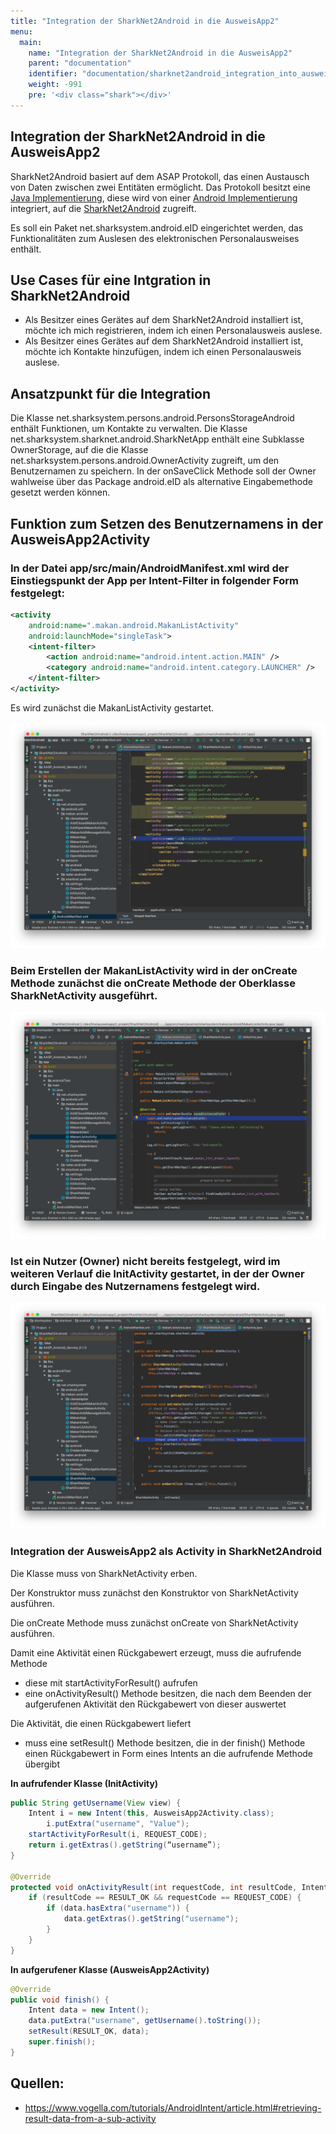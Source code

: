 ```yaml
---
title: "Integration der SharkNet2Android in die AusweisApp2"
menu:
  main:
    name: "Integration der SharkNet2Android in die AusweisApp2"
    parent: "documentation"
    identifier: "documentation/sharknet2android_integration_into_ausweisapp2"
    weight: -991
    pre: '<div class="shark"></div>'
---
```

## Integration der SharkNet2Android in die AusweisApp2
SharkNet2Android basiert auf dem ASAP Protokoll, das einen Austausch von Daten zwischen zwei Entitäten ermöglicht. Das Protokoll besitzt eine [Java Implementierung](https://github.com/SharedKnowledge/ASAPJava), diese wird von einer [Android Implementierung](https://github.com/SharedKnowledge/ASAPAndroid) integriert, auf die [SharkNet2Android](https://github.com/SharedKnowledge/SharkNet2Android) zugreift.

Es soll ein Paket net.sharksystem.android.eID eingerichtet werden, das Funktionalitäten zum Auslesen des elektronischen Personalausweises enthält.

## Use Cases für eine Intgration in SharkNet2Android

- Als Besitzer eines Gerätes auf dem SharkNet2Android installiert ist, möchte ich mich registrieren, indem ich einen Personalausweis auslese.
- Als Besitzer eines Gerätes auf dem SharkNet2Android installiert ist, möchte ich Kontakte hinzufügen, indem ich einen Personalausweis auslese.

## Ansatzpunkt für die Integration

Die Klasse net.sharksystem.persons.android.PersonsStorageAndroid enthält Funktionen, um Kontakte zu verwalten. Die Klasse net.sharksystem.sharknet.android.SharkNetApp enthält eine Subklasse OwnerStorage, auf die die Klasse net.sharksystem.persons.android.OwnerActivity zugreift, um den Benutzernamen zu speichern. In der onSaveClick Methode soll der Owner wahlweise über das Package android.eID als alternative Eingabemethode gesetzt werden können.

## Funktion zum Setzen des Benutzernamens in der AusweisApp2Activity

### In der Datei **app/src/main/AndroidManifest.xml** wird der Einstiegspunkt der App per Intent-Filter in folgender Form festgelegt:

```xml
<activity
    android:name=".makan.android.MakanListActivity"
    android:launchMode="singleTask">
    <intent-filter>
        <action android:name="android.intent.action.MAIN" />
        <category android:name="android.intent.category.LAUNCHER" />
    </intent-filter>
</activity>
```

Es wird zunächst die MakanListActivity gestartet.

![Android main intend](android_main_intend.png)

### Beim Erstellen der MakanListActivity wird in der onCreate Methode zunächst die onCreate Methode der Oberklasse SharkNetActivity ausgeführt.

![Android main intend](sharknetnctivity_oncreate.png)

### Ist ein Nutzer (Owner) nicht bereits festgelegt, wird im weiteren Verlauf die InitActivity gestartet, in der der Owner durch Eingabe des Nutzernamens festgelegt wird.

![SharkNetActivity onCreate starts init activity](sharknetactivity_oncreate_starts_initactivity.png)

### Integration der AusweisApp2 als Activity in SharkNet2Android

Die Klasse muss von SharkNetActivity erben.

Der Konstruktor muss zunächst den Konstruktor von SharkNetActivity ausführen.

Die onCreate Methode muss zunächst onCreate von SharkNetActivity ausführen.

Damit eine Aktivität einen Rückgabewert erzeugt, muss die aufrufende Methode

- diese mit startActivityForResult() aufrufen
- eine onActivityResult() Methode besitzen, die nach dem Beenden der aufgerufenen Aktivität den Rückgabewert von dieser auswertet

Die Aktivität, die einen Rückgabewert liefert

- muss eine setResult() Methode besitzen, die in der finish() Methode einen Rückgabewert in Form eines Intents an die aufrufende Methode übergibt

**In aufrufender Klasse (InitActivity)**

```java
public String getUsername(View view) {
    Intent i = new Intent(this, AusweisApp2Activity.class);
        i.putExtra("username", "Value");
    startActivityForResult(i, REQUEST_CODE);
    return i.getExtras().getString(“username”);
}

@Override
protected void onActivityResult(int requestCode, int resultCode, Intent data) {
    if (resultCode == RESULT_OK && requestCode == REQUEST_CODE) {
        if (data.hasExtra("username")) {
            data.getExtras().getString("username");
        }
    }
}
```

**In aufgerufener Klasse (AusweisApp2Activity)**

```java
@Override
public void finish() {
    Intent data = new Intent();
    data.putExtra("username", getUsername().toString());
    setResult(RESULT_OK, data);
    super.finish();
}
```

## Quellen:

- https://www.vogella.com/tutorials/AndroidIntent/article.html#retrieving-result-data-from-a-sub-activity
